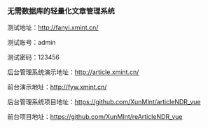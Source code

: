 ### 无需数据库的轻量化文章管理系统

测试地址：http://fanyi.xmint.cn/

测试账号：admin

测试密码：123456

后台管理系统演示地址：http://article.xmint.cn/

前台演示地址：http://fyw.xmint.cn/

后台管理系统项目地址：https://github.com/XunMInt/articleNDR_vue

前台项目地址：https://github.com/XunMInt/reArticleNDR_vue
